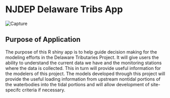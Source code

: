 # NJDEP Delaware Tribs App
![Capture](https://user-images.githubusercontent.com/36116239/203406375-d1d7db67-b083-404d-8a84-1898794d5216.PNG)

## Purpose of Application
The purpose of this R shiny app is to help guide decision making for the modeling efforts in the Delaware Tributaries Project. It will give users the ability to understand the current data we have and the monitoring stations where the data is collected. This in turn will provide useful information for the modelers of this project. The models developed through this project will provide the useful loading information from upstream nontidal portions of the waterbodies into the tidal portions and will allow development of site-specifc criteria if necessary.
